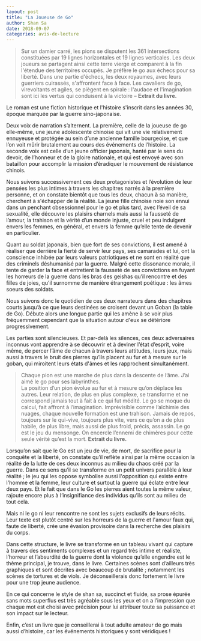 ```yaml
---
layout: post
title: "La Joueuse de Go"
author: Shan Sa
date: 2018-09-07
categories: avis-de-lecture
---
```


> Sur un damier carré, les pions se disputent les 361 intersections constituées par 19 lignes horizontales et 19 lignes verticales. Les deux joueurs se partagent ainsi cette terre vierge et comparent à la fin l'étendue des territoires occupés. Je préfère le go aux échecs pour sa liberté. Dans une partie d'échecs, les deux royaumes, avec leurs guerriers cuirassés, s'affrontent face à face. Les cavaliers de go, virevoltants et agiles, se piègent en spirale : l'audace et l'imagination sont ici les vertus qui conduisent à la victoire – **Extrait du livre.**

Le roman est une fiction historique et l'histoire s'inscrit dans les années 30, époque marquée par la guerre sino-japonaise.

Deux voix de narration s’alternent. La première, celle de la joueuse de go elle-même, une jeune adolescente chinoise qui vit une vie relativement ennuyeuse et protégée au sein d’une ancienne famille bourgeoise, et que l’on voit mûrir brutalement au cours des événements de l’histoire. La seconde voix est celle d’un jeune officier japonais, hanté par le sens du devoir, de l’honneur et de la gloire nationale, et qui est envoyé avec son bataillon pour accomplir la mission d’éradiquer le mouvement de résistance chinois.

Nous suivons successivement ces deux protagonistes et l’évolution de leur pensées les plus intimes à travers les chapitres narrés à la première personne, et on constate bientôt que tous les deux, chacun à sa manière, cherchent à s'échapper de la réalité. La jeune fille chinoise noie son ennui dans un penchant obsessionnel pour le go et plus tard, avec l’éveil de sa sexualité, elle découvre les plaisirs charnels mais aussi la fausseté de l’amour, la trahison et la vérité d’un monde injuste, cruel et peu indulgent envers les femmes, en général, et envers la femme qu’elle tente de devenir en particulier. 

Quant au soldat japonais, bien que fort de ses convictions, il est amené à réaliser que derrière la fierté de servir leur pays, ses camarades et lui, ont la conscience inhibée par leurs valeurs patriotiques et ne sont en réalité que des criminels déshumanisé par la guerre. Malgré cette dissonance morale, il tente de garder la face et entretient la fausseté de ses convictions en fuyant les horreurs de la guerre dans les bras des geishas qu’il rencontre et des filles de joies, qu’il surnomme de manière étrangement poétique : les âmes soeurs des soldats.

Nous suivons donc le quotidien de ces deux narrateurs dans des chapitres courts jusqu’à ce que leurs destinées se croisent devant un Goban (la table de Go). Débute alors une longue partie qui les amène à se voir plus fréquemment cependant que la situation autour d'eux se détériore progressivement.

Les parties sont silencieuses. Et par-delà les silences, ces deux adversaires inconnus vont apprendre à se découvrir et à deviner l’état d’esprit, voire même, de percer l’âme de chacun à travers leurs attitudes, leurs jeux, mais aussi à travers le bruit des pierres qu’ils placent au fur et à mesure sur le goban, qui miroitent leurs états d'âmes et les rapprochent simultanément.

> Chaque pion est une marche de plus dans la descente de l’âme. J’ai aimé le go pour ses labyrinthes. <br /> La position d’un pion évolue au fur et à mesure qu’on déplace les autres. Leur relation, de plus en plus complexe, se transforme et ne correspond jamais tout à fait à ce qui fut médité. Le go se moque du calcul, fait affront à l’imagination. Imprévisible comme l’alchimie des nuages, chaque nouvelle formation est une trahison. Jamais de repos, toujours sur le qui-vive, toujours plus vite, vers ce qu’on a de plus habile, de plus libre, mais aussi de plus froid, précis, assassin. Le go est le jeu du mensonge. On encercle l’ennemi de chimères pour cette seule vérité qu’est la mort. **Extrait du livre.**


Lorsqu’on sait que le Go est un jeu de vie, de mort, de sacrifice pour la conquête et la liberté, on constate qu’il reflète ainsi par la même occasion la réalité de la lutte de ces deux inconnus au milieu du chaos créé par la guerre. Dans ce sens qu’il se transforme en un petit univers parallèle à leur réalité ; le jeu qui les oppose symbolise aussi l'opposition qui existe entre l'homme et la femme, leur culture et surtout la guerre qui éclate entre leur deux pays. Et le fait que dans le Go les pierres aient toutes la même valeur, rajoute encore plus à l’insignifiance des individus qu’ils sont au milieu de tout cela.

Mais ni le go ni leur rencontre ne sont les sujets exclusifs de leurs récits. Leur texte est plutôt centré sur les horreurs de la guerre et l'amour faux qui, faute de liberté, crée une évasion provisoire dans la recherche des plaisirs du corps.

Dans cette structure, le livre se transforme en un tableau vivant qui capture à travers des sentiments complexes et un regard très intime et réaliste, l’horreur et l’absurdité de la guerre dont la violence qu’elle engendre est le thème principal, je trouve, dans le livre. Certaines scènes sont d’ailleurs très graphiques et sont décrites avec beaucoup de brutalité ; notamment les scènes de tortures et de viols. Je déconseillerais donc fortement le livre pour une trop jeune audience.

En ce qui concerne le style de shan sa, succinct et fluide, sa prose épurée sans mots superflus est très agréable sous les yeux et on a l’impression que chaque mot est choisi avec précision pour lui attribuer toute sa puissance et son impact sur le lecteur. 

Enfin, c’est un livre que je conseillerai à tout adulte amateur de go mais aussi d’histoire, car les événements historiques y sont véridiques !
